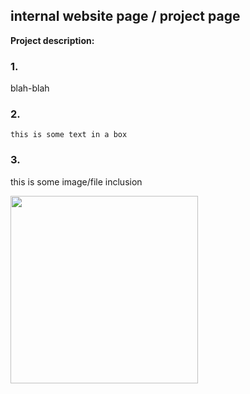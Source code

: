 ## internal website page / project page

**Project description:** 
### 1. 
blah-blah



### 2.


``` 
this is some text in a box
```


### 3. 

this is some image/file inclusion


<img src="images/cassata.jpeg?raw=true" width="300"/>
 



